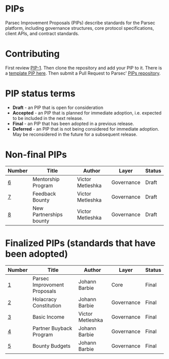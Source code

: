 # PIPs 
Parsec Improvement Proposals (PIPs) describe standards for the Parsec platform, including governance structures, core protocol specifications, client APIs, and contract standards.

# Contributing
First review [PIP-1](PIPS/pip-001.md). Then clone the repository and add your PIP to it. There is a [template PIP here](pip-X.md). Then submit a Pull Request to Parsec' [PIPs repository](https://github.com/acebusters/PIPs).

# PIP status terms
* **Draft** - an PIP that is open for consideration
* **Accepted** - an PIP that is planned for immediate adoption, i.e. expected to be included in the next release.
* **Final** - an PIP that has been adopted in a previous release.
* **Deferred** - an PIP that is not being considered for immediate adoption. May be reconsidered in the future for a subsequent release.

# Non-final PIPs
| Number                    | Title                                    | Author            | Layer      | Status     |
| ------------------------- | ---------------------------------------- | ----------------- | ---------- | ---------- |
| [6](PIPS/pip-006.md)      |  Mentorship Program		               | Victor Metleshka  | Governance | Draft      |
| [7](PIPS/pip-007.md)      |  Feedback Bounty 		               	   | Victor Metleshka  | Governance | Draft      |
| [8](PIPS/pip-008.md)      |  New Partnerships bounty		           | Victor Metleshka  | Governance | Draft      |

# Finalized PIPs (standards that have been adopted)
| Number                    | Title                                    | Author            | Layer      | Status     |
| ------------------------- | ---------------------------------------- | ------------------| ---------- | ---------- |
| [1](PIPS/pip-001.md)      |  Parsec Improvoment Proposals            | Johann Barbie     | Core       | Final      |
| [2](PIPS/pip-002.md)      |  Holacracy Constitution                  | Johann Barbie     | Governance | Final      |
| [3](PIPS/pip-003.md)      |  Basic Income			                   | Victor Metleshka  | Governance | Final      |
| [4](PIPS/pip-004.md)      |  Partner Buyback Program                 | Johann Barbie     | Governance | Final      |
| [5](PIPS/pip-005.md)      |  Bounty Budgets 			               | Johann Barbie     | Governance | Final      |

